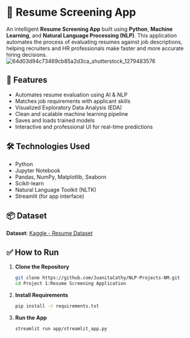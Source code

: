 # 🧠 Resume Screening App

An intelligent **Resume Screening App** built using **Python**, **Machine Learning**, and **Natural Language Processing (NLP)**. This application automates the process of evaluating resumes against job descriptions, helping recruiters and HR professionals make faster and more accurate hiring decisions.
![64d03d94c73469cb85a2d3ca_shutterstock_1279483576](https://github.com/user-attachments/assets/51e614e5-dcc0-4c6e-a099-de1f9ed67c27)

## 🚀 Features

- Automates resume evaluation using AI & NLP
- Matches job requirements with applicant skills
- Visualized Exploratory Data Analysis (EDA)
- Clean and scalable machine learning pipeline
- Saves and loads trained models
- Interactive and professional UI for real-time predictions

## 🛠️ Technologies Used

- Python  
- Jupyter Notebook  
- Pandas, NumPy, Matplotlib, Seaborn  
- Scikit-learn  
- Natural Language Toolkit (NLTK)  
- Streamlit (for app interface)

## 📦 Dataset

**Dataset**: [Kaggle - Resume Dataset](https://www.kaggle.com/datasets/gauravduttakiit/resume-dataset)  

## ✅ How to Run

1. **Clone the Repository**  
   ```bash
   git clone https://github.com/JuanitaCathy/NLP-Projects-NM.git
   cd Project 1:Resume Screening Application
   ```
2. **Install Requirements**
   ```bash
   pip install -r requirements.txt
   ```
3. **Run the App**
   ```bash
   streamlit run app/streamlit_app.py
   ```
   
